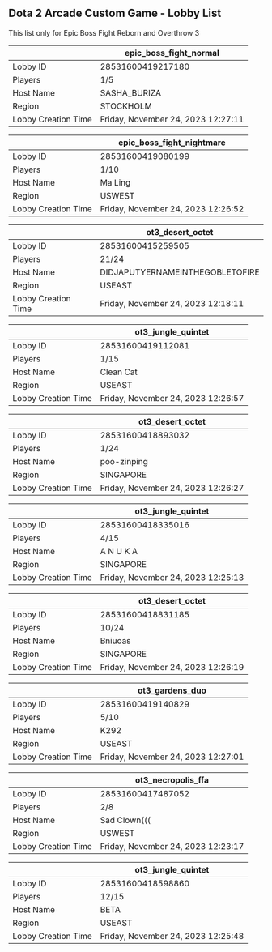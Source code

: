## Dota 2 Arcade Custom Game - Lobby List

This list only for Epic Boss Fight Reborn and Overthrow 3

|  | epic_boss_fight_normal |
| ------ | ------ |
| Lobby ID | 28531600419217180 |
| Players | 1/5 |
| Host Name | SASHA_BURIZA |
| Region | STOCKHOLM |
| Lobby Creation Time | Friday, November 24, 2023 12:27:11 |


|  | epic_boss_fight_nightmare |
| ------ | ------ |
| Lobby ID | 28531600419080199 |
| Players | 1/10 |
| Host Name | Ma Ling |
| Region | USWEST |
| Lobby Creation Time | Friday, November 24, 2023 12:26:52 |


|  | ot3_desert_octet |
| ------ | ------ |
| Lobby ID | 28531600415259505 |
| Players | 21/24 |
| Host Name | DIDJAPUTYERNAMEINTHEGOBLETOFIRE |
| Region | USEAST |
| Lobby Creation Time | Friday, November 24, 2023 12:18:11 |


|  | ot3_jungle_quintet |
| ------ | ------ |
| Lobby ID | 28531600419112081 |
| Players | 1/15 |
| Host Name | Clean Cat |
| Region | USEAST |
| Lobby Creation Time | Friday, November 24, 2023 12:26:57 |


|  | ot3_desert_octet |
| ------ | ------ |
| Lobby ID | 28531600418893032 |
| Players | 1/24 |
| Host Name | poo-zinping |
| Region | SINGAPORE |
| Lobby Creation Time | Friday, November 24, 2023 12:26:27 |


|  | ot3_jungle_quintet |
| ------ | ------ |
| Lobby ID | 28531600418335016 |
| Players | 4/15 |
| Host Name | A N U K A |
| Region | SINGAPORE |
| Lobby Creation Time | Friday, November 24, 2023 12:25:13 |


|  | ot3_desert_octet |
| ------ | ------ |
| Lobby ID | 28531600418831185 |
| Players | 10/24 |
| Host Name | Bniuoas |
| Region | SINGAPORE |
| Lobby Creation Time | Friday, November 24, 2023 12:26:19 |


|  | ot3_gardens_duo |
| ------ | ------ |
| Lobby ID | 28531600419140829 |
| Players | 5/10 |
| Host Name | K292 |
| Region | USEAST |
| Lobby Creation Time | Friday, November 24, 2023 12:27:01 |


|  | ot3_necropolis_ffa |
| ------ | ------ |
| Lobby ID | 28531600417487052 |
| Players | 2/8 |
| Host Name | Sad Clown((( |
| Region | USWEST |
| Lobby Creation Time | Friday, November 24, 2023 12:23:17 |


|  | ot3_jungle_quintet |
| ------ | ------ |
| Lobby ID | 28531600418598860 |
| Players | 12/15 |
| Host Name | BETA |
| Region | USEAST |
| Lobby Creation Time | Friday, November 24, 2023 12:25:48 |



